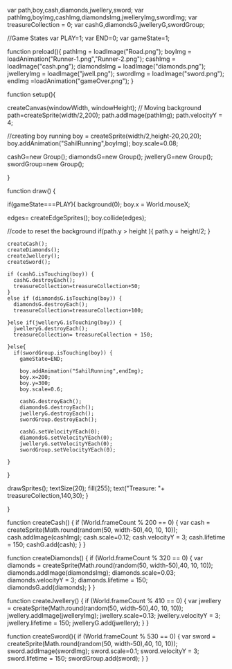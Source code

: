 var path,boy,cash,diamonds,jwellery,sword;
var pathImg,boyImg,cashImg,diamondsImg,jwelleryImg,swordImg;
var treasureCollection = 0;
var cashG,diamondsG,jwelleryG,swordGroup;

//Game States
var PLAY=1;
var END=0;
var gameState=1;

function preload(){
  pathImg = loadImage("Road.png");
  boyImg = loadAnimation("Runner-1.png","Runner-2.png");
  cashImg = loadImage("cash.png");
  diamondsImg = loadImage("diamonds.png");
  jwelleryImg = loadImage("jwell.png");
  swordImg = loadImage("sword.png");
  endImg =loadAnimation("gameOver.png");
}

function setup(){
  
  createCanvas(windowWidth, windowHeight);
// Moving background
path=createSprite(width/2,200);
path.addImage(pathImg);
path.velocityY = 4;


//creating boy running
boy = createSprite(width/2,height-20,20,20);
boy.addAnimation("SahilRunning",boyImg);
boy.scale=0.08;
  
  
cashG=new Group();
diamondsG=new Group();
jwelleryG=new Group();
swordGroup=new Group();

}

function draw() {

  if(gameState===PLAY){
  background(0);
  boy.x = World.mouseX;
  
  edges= createEdgeSprites();
  boy.collide(edges);
  
  //code to reset the background
  if(path.y > height ){
    path.y = height/2;
  }
  
    createCash();
    createDiamonds();
    createJwellery();
    createSword();

    if (cashG.isTouching(boy)) {
      cashG.destroyEach();
      treasureCollection=treasureCollection+50;
    }
    else if (diamondsG.isTouching(boy)) {
      diamondsG.destroyEach();
      treasureCollection=treasureCollection+100;
      
    }else if(jwelleryG.isTouching(boy)) {
      jwelleryG.destroyEach();
      treasureCollection= treasureCollection + 150;
      
    }else{
      if(swordGroup.isTouching(boy)) {
        gameState=END;
        
        boy.addAnimation("SahilRunning",endImg);
        boy.x=200;
        boy.y=300;
        boy.scale=0.6;
        
        cashG.destroyEach();
        diamondsG.destroyEach();
        jwelleryG.destroyEach();
        swordGroup.destroyEach();
        
        cashG.setVelocityYEach(0);
        diamondsG.setVelocityYEach(0);
        jwelleryG.setVelocityYEach(0);
        swordGroup.setVelocityYEach(0);
     
    }
  }
  
  drawSprites();
  textSize(20);
  fill(255);
  text("Treasure: "+ treasureCollection,140,30);
  }

}

function createCash() {
  if (World.frameCount % 200 == 0) {
  var cash = createSprite(Math.round(random(50, width-50),40, 10, 10));
  cash.addImage(cashImg);
  cash.scale=0.12;
  cash.velocityY = 3;
  cash.lifetime = 150;
  cashG.add(cash);
  }
}

function createDiamonds() {
  if (World.frameCount % 320 == 0) {
  var diamonds = createSprite(Math.round(random(50, width-50),40, 10, 10));
  diamonds.addImage(diamondsImg);
  diamonds.scale=0.03;
  diamonds.velocityY = 3;
  diamonds.lifetime = 150;
  diamondsG.add(diamonds);
}
}

function createJwellery() {
  if (World.frameCount % 410 == 0) {
  var jwellery = createSprite(Math.round(random(50, width-50),40, 10, 10));
  jwellery.addImage(jwelleryImg);
  jwellery.scale=0.13;
  jwellery.velocityY = 3;
  jwellery.lifetime = 150;
  jwelleryG.add(jwellery);
  }
}

function createSword(){
  if (World.frameCount % 530 == 0) {
  var sword = createSprite(Math.round(random(50, width-50),40, 10, 10));
  sword.addImage(swordImg);
  sword.scale=0.1;
  sword.velocityY = 3;
  sword.lifetime = 150;
  swordGroup.add(sword);
  }
}
